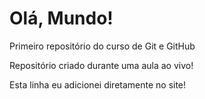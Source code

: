 # Olá, Mundo!
 Primeiro repositório do curso de Git e GitHub

 Repositório criado durante uma aula ao vivo!

 Esta linha eu adicionei diretamente no site!
